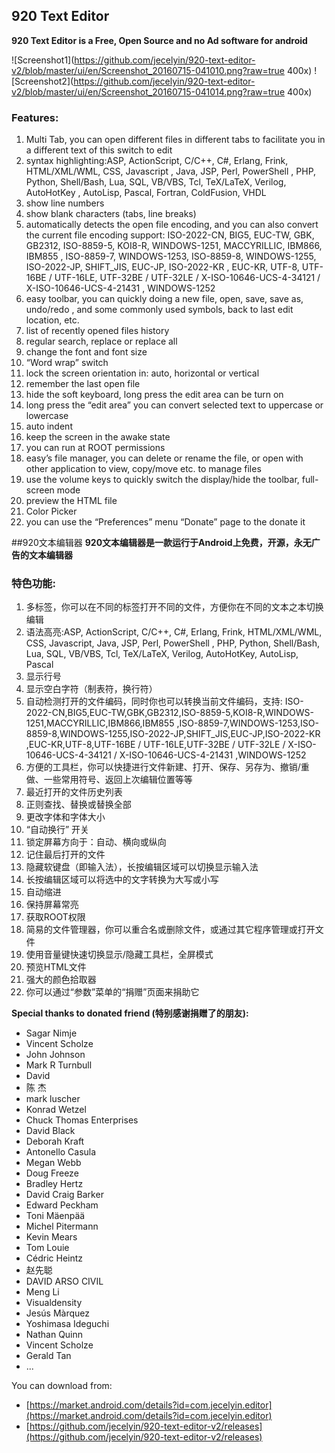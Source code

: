 ## 920 Text Editor
**920 Text Editor is a Free, Open Source and no Ad software for android**
 
 ![Screenshot1](https://github.com/jecelyin/920-text-editor-v2/blob/master/ui/en/Screenshot_20160715-041010.png?raw=true 400x)
 ![Screenshot2](https://github.com/jecelyin/920-text-editor-v2/blob/master/ui/en/Screenshot_20160715-041014.png?raw=true 400x)
 
### Features:
1. Multi Tab, you can open different files in different tabs to facilitate you in a different text of this switch to edit
1. syntax highlighting:ASP, ActionScript, C/C++, C#, Erlang, Frink, HTML/XML/WML, CSS, Javascript
       , Java, JSP, Perl, PowerShell , PHP, Python, Shell/Bash, Lua, SQL, VB/VBS, Tcl, TeX/LaTeX, Verilog, AutoHotKey
       , AutoLisp, Pascal, Fortran, ColdFusion, VHDL
1. show line numbers
1. show blank characters (tabs, line breaks)
1. automatically detects the open file encoding, and you can also convert the current file encoding support:
        ISO-2022-CN, BIG5, EUC-TW, GBK, GB2312, ISO-8859-5, KOI8-R, WINDOWS-1251, MACCYRILLIC, IBM866, IBM855
        , ISO-8859-7, WINDOWS-1253, ISO-8859-8, WINDOWS-1255, ISO-2022-JP, SHIFT_JIS, EUC-JP, ISO-2022-KR
        , EUC-KR, UTF-8, UTF-16BE / UTF-16LE, UTF-32BE / UTF-32LE / X-ISO-10646-UCS-4-34121 / X-ISO-10646-UCS-4-21431
        , WINDOWS-1252
1. easy toolbar, you can quickly doing a new file, open, save, save as, undo/redo
        , and some commonly used symbols, back to last edit location, etc.
1. list of recently opened files history
1. regular search, replace or replace all
1. change the font and font size
1. “Word wrap” switch
1. lock the screen orientation in: auto, horizontal or vertical
1. remember the last open file
1. hide the soft keyboard, long press the edit area can be turn on
1. long press the “edit area” you can convert selected text to uppercase or lowercase
1. auto indent
1. keep the screen in the awake state
1. you can run at ROOT permissions
1. easy’s file manager, you can delete or rename the file, or open with other application to view, copy/move etc. to manage files
1. use the volume keys to quickly switch the display/hide the toolbar, full-screen mode
1. preview the HTML file
1. Color Picker
1. you can use the “Preferences” menu “Donate” page to the donate it  


##920文本编辑器
**920文本编辑器是一款运行于Android上免费，开源，永无广告的文本编辑器**
 
### 特色功能:
1. 多标签，你可以在不同的标签打开不同的文件，方便你在不同的文本之本切换编辑
1. 语法高亮:ASP, ActionScript, C/C++, C#, Erlang, Frink, HTML/XML/WML, CSS, Javascript, Java, JSP, Perl, PowerShell
       , PHP, Python, Shell/Bash, Lua, SQL, VB/VBS, Tcl, TeX/LaTeX, Verilog, AutoHotKey, AutoLisp, Pascal
1. 显示行号
1. 显示空白字符（制表符，换行符）
1. 自动检测打开的文件编码，同时你也可以转换当前文件编码，支持:
        ISO-2022-CN,BIG5,EUC-TW,GBK,GB2312,ISO-8859-5,KOI8-R,WINDOWS-1251,MACCYRILLIC,IBM866,IBM855
       ,ISO-8859-7,WINDOWS-1253,ISO-8859-8,WINDOWS-1255,ISO-2022-JP,SHIFT_JIS,EUC-JP,ISO-2022-KR
       ,EUC-KR,UTF-8,UTF-16BE / UTF-16LE,UTF-32BE / UTF-32LE / X-ISO-10646-UCS-4-34121 / X-ISO-10646-UCS-4-21431
       ,WINDOWS-1252
1. 方便的工具栏，你可以快捷进行文件新建、打开、保存、另存为、撤销/重做、一些常用符号、返回上次编辑位置等等
1. 最近打开的文件历史列表
1. 正则查找、替换或替换全部
1. 更改字体和字体大小
1. “自动换行” 开关
1. 锁定屏幕方向于：自动、横向或纵向
1. 记住最后打开的文件
1. 隐藏软键盘（即输入法），长按编辑区域可以切换显示输入法
1. 长按编辑区域可以将选中的文字转换为大写或小写
1. 自动缩进
1. 保持屏幕常亮
1. 获取ROOT权限
1. 简易的文件管理器，你可以重合名或删除文件，或通过其它程序管理或打开文件
1. 使用音量键快速切换显示/隐藏工具栏，全屏模式
1. 预览HTML文件
1. 强大的颜色拾取器
1. 你可以通过“参数”菜单的“捐赠”页面来捐助它
 
**Special thanks to donated friend (特别感谢捐赠了的朋友):**
* Sagar Nimje
* Vincent Scholze
* John Johnson
* Mark R Turnbull
* David
* 陈 杰
* mark luscher
* Konrad Wetzel
* Chuck Thomas Enterprises
* David Black
* Deborah Kraft
* Antonello Casula
* Megan Webb
* Doug Freeze
* Bradley Hertz
* David Craig Barker
* Edward Peckham
* Toni Mäenpää
* Michel Pitermann
* Kevin Mears
* Tom Louie
* Cédric Heintz
* 赵先聪
* DAVID ARSO CIVIL
* Meng Li
* Visualdensity
* Jesús Màrquez
* Yoshimasa Ideguchi
* Nathan Quinn
* Vincent Scholze
* Gerald Tan
* ...

You can download from:
* [https://market.android.com/details?id=com.jecelyin.editor](https://market.android.com/details?id=com.jecelyin.editor)
* [https://github.com/jecelyin/920-text-editor-v2/releases](https://github.com/jecelyin/920-text-editor-v2/releases)